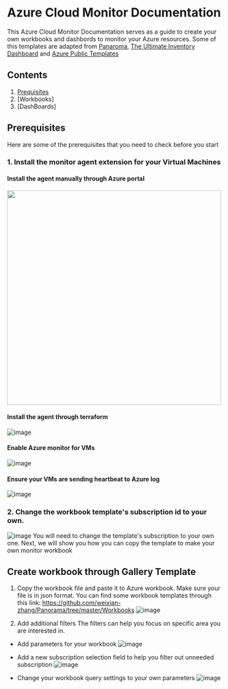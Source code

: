 # Azure Cloud Monitor Documentation 

This Azure Cloud Monitor Documentation serves as a guide to create your own workbooks and dashbords to monitor your Azure resources. Some of this templates are adapted from [Panaroma](https://github.com/weixian-zhang/Panorama), [The Ultimate Inventory Dashboard](https://github.com/scautomation/Azure-Inventory-Workbook) and [Azure Public Templates](https://portal.azure.com/#blade/Microsoft_Azure_Monitoring/AzureMonitoringBrowseBlade/workbooks)

## Contents 
1. [Prequisites](#prerequisites)
2. [Workbooks]
3. [DashBoards]


## Prerequisites

Here are some of the prerequisites that you need to check before you start

### 1. Install the monitor agent extension for your Virtual Machines

#### Install the agent manually through Azure portal
<img src="https://user-images.githubusercontent.com/54704393/124568898-01a58a80-de78-11eb-8707-6edbedb28b3a.png" width="500">

#### Install the agent through terraform
![image](https://user-images.githubusercontent.com/54704393/124569312-6b259900-de78-11eb-9ab3-177587abb519.png)

#### Enable Azure monitor for VMs
![image](https://user-images.githubusercontent.com/54704393/124569677-bb046000-de78-11eb-8fef-a29bf7cb8930.png)

#### Ensure your VMs are sending heartbeat to Azure log
![image](https://user-images.githubusercontent.com/54704393/124570134-2cdca980-de79-11eb-8f78-446637880881.png)

### 2. Change the workbook template's subscription id to your own.
![image](https://user-images.githubusercontent.com/54704393/124571175-23a00c80-de7a-11eb-880b-e1913187c699.png)
You will need to change the template's subscription to your own one. Next, we will show you how you can copy the template 
to make your own monitor workbook

## Create workbook through Gallery Template
1. Copy the workbook file and paste it to Azure workbook. Make sure your file is in json format. You can find some workbook templates through this link: https://github.com/weixian-zhang/Panorama/tree/master/Workbooks
![image](https://user-images.githubusercontent.com/54704393/124572186-091a6300-de7b-11eb-9878-c3226b33b0cf.png)

2. Add additional filters 
The filters can help you focus on specific area you are interested in. 
  - Add parameters for your workbook
  ![image](https://user-images.githubusercontent.com/54704393/124579000-51d51a80-de81-11eb-97ad-e2572a961e38.png)

  - Add a new subscription selection field to help you filter out unneeded subscription 
  ![image](https://user-images.githubusercontent.com/54704393/124579227-8052f580-de81-11eb-9311-1e57f1dfae99.png)
  
  - Change your workbook query settings to your own parameters
  ![image](https://user-images.githubusercontent.com/54704393/124579938-31f22680-de82-11eb-8135-d96698cb15e5.png)
 
















